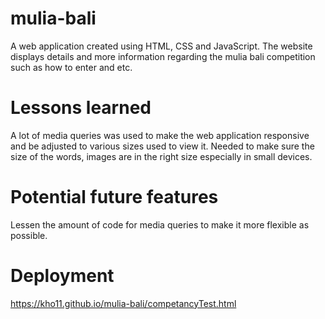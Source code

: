 # mulia-bali
A web application created using HTML, CSS and JavaScript. The website displays details and more information regarding the mulia bali competition such as how to enter and etc.

# Lessons learned
A lot of media queries was used to make the web application responsive and be adjusted to various sizes used to view it. Needed to make sure the size of the words, images are in the right size especially in small devices.

# Potential future features
Lessen the amount of code for media queries to make it more flexible as possible.

# Deployment
https://kho11.github.io/mulia-bali/competancyTest.html
